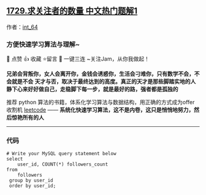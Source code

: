 ## [1729.求关注者的数量 中文热门题解1](https://leetcode.cn/problems/find-followers-count/solutions/100000/by-jam007-bfii)

作者：[int_64](https://leetcode.cn/u/int_64)
### 方便快速学习算法与理解~
🌇 点赞 👍 收藏 ⭐留言 📝 一键三连 ~关注Jam，从你我做起！

**兄弟会背叛你，女人会离开你，金钱会诱惑你，生活会刁难你，只有数学不会，不会就是不会**
**天才与否，取决于最终达到的高度。真正的天才是那些脚踏实地的人**
**静下心来好好做自己，走稳脚下每一步，就是最好的路，强者都是孤独的**

推荐 python 算法的书籍，体系化学习算法与数据结构，用正确的方式成为offer收割机
[leetcode](https://github.com/ls1248659692/leetcode) ——  **系统化快速学习算法，这不是内卷，这只是悄悄地努力，然后惊艳所有的人**

---


### 代码

```mysql
# Write your MySQL query statement below
select 
    user_id, COUNT(*) followers_count
from 
    followers
 group by user_id
 order by user_id;
```